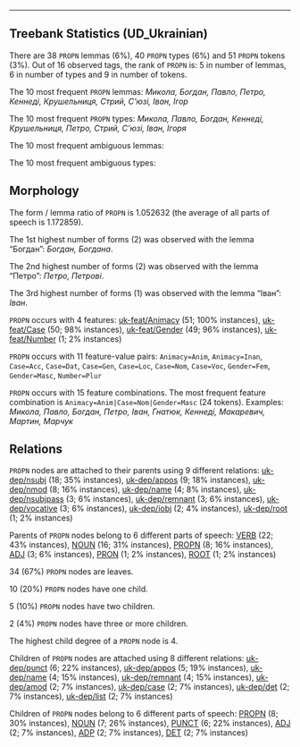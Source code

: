 

--------------------------------------------------------------------------------

## Treebank Statistics (UD_Ukrainian)

There are 38 `PROPN` lemmas (6%), 40 `PROPN` types (6%) and 51 `PROPN` tokens (3%).
Out of 16 observed tags, the rank of `PROPN` is: 5 in number of lemmas, 6 in number of types and 9 in number of tokens.

The 10 most frequent `PROPN` lemmas: <em>Микола, Богдан, Павло, Петро, Кеннеді, Крушельниця, Стрий, С’юзі, Іван, Ігор</em>

The 10 most frequent `PROPN` types:  <em>Микола, Павло, Богдан, Кеннеді, Крушельниця, Петро, Стрий, С’юзі, Іван, Ігоря</em>

The 10 most frequent ambiguous lemmas: 

The 10 most frequent ambiguous types:  



## Morphology

The form / lemma ratio of `PROPN` is 1.052632 (the average of all parts of speech is 1.172859).

The 1st highest number of forms (2) was observed with the lemma “Богдан”: <em>Богдан, Богдана</em>.

The 2nd highest number of forms (2) was observed with the lemma “Петро”: <em>Петро, Петрові</em>.

The 3rd highest number of forms (1) was observed with the lemma “Іван”: <em>Іван</em>.

`PROPN` occurs with 4 features: [uk-feat/Animacy]() (51; 100% instances), [uk-feat/Case]() (50; 98% instances), [uk-feat/Gender]() (49; 96% instances), [uk-feat/Number]() (1; 2% instances)

`PROPN` occurs with 11 feature-value pairs: `Animacy=Anim`, `Animacy=Inan`, `Case=Acc`, `Case=Dat`, `Case=Gen`, `Case=Loc`, `Case=Nom`, `Case=Voc`, `Gender=Fem`, `Gender=Masc`, `Number=Plur`

`PROPN` occurs with 15 feature combinations.
The most frequent feature combination is `Animacy=Anim|Case=Nom|Gender=Masc` (24 tokens).
Examples: <em>Микола, Павло, Богдан, Петро, Іван, Гнатюк, Кеннеді, Макаревич, Мартин, Марчук</em>


## Relations

`PROPN` nodes are attached to their parents using 9 different relations: [uk-dep/nsubj]() (18; 35% instances), [uk-dep/appos]() (9; 18% instances), [uk-dep/nmod]() (8; 16% instances), [uk-dep/name]() (4; 8% instances), [uk-dep/nsubjpass]() (3; 6% instances), [uk-dep/remnant]() (3; 6% instances), [uk-dep/vocative]() (3; 6% instances), [uk-dep/iobj]() (2; 4% instances), [uk-dep/root]() (1; 2% instances)

Parents of `PROPN` nodes belong to 6 different parts of speech: [VERB]() (22; 43% instances), [NOUN]() (16; 31% instances), [PROPN]() (8; 16% instances), [ADJ]() (3; 6% instances), [PRON]() (1; 2% instances), [ROOT]() (1; 2% instances)

34 (67%) `PROPN` nodes are leaves.

10 (20%) `PROPN` nodes have one child.

5 (10%) `PROPN` nodes have two children.

2 (4%) `PROPN` nodes have three or more children.

The highest child degree of a `PROPN` node is 4.

Children of `PROPN` nodes are attached using 8 different relations: [uk-dep/punct]() (6; 22% instances), [uk-dep/appos]() (5; 19% instances), [uk-dep/name]() (4; 15% instances), [uk-dep/remnant]() (4; 15% instances), [uk-dep/amod]() (2; 7% instances), [uk-dep/case]() (2; 7% instances), [uk-dep/det]() (2; 7% instances), [uk-dep/list]() (2; 7% instances)

Children of `PROPN` nodes belong to 6 different parts of speech: [PROPN]() (8; 30% instances), [NOUN]() (7; 26% instances), [PUNCT]() (6; 22% instances), [ADJ]() (2; 7% instances), [ADP]() (2; 7% instances), [DET]() (2; 7% instances)

